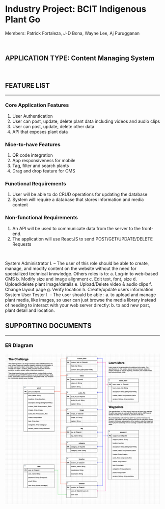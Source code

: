 
# Industry Project: BCIT Indigenous Plant Go

Members: Patrick Fortaleza, J-D Bona, Wayne Lee, Aj Purugganan

<br>

## APPLICATION TYPE: Content Managing System
<br>

## FEATURE LIST
---

### Core Application Features
1. User Authentication
2. User can post, update, delete plant data including videos and audio clips
3. User can post, update, delete other data
4. API that exposes plant data

### Nice-to-have Features
1. QR code integration
2. App responsiveness for mobile
3. Tag, filter and search plants
4. Drag and drop feature for CMS

### Functional Requirements
1. User will be able to do CRUD operations for updating the database
2. System will require a database that stores information and media content

### Non-functional Requirements 
1. An API will be used to communicate data from the server to the front-end.
2. The application will use ReactJS to send POST/GET/UPDATE/DELETE Requests

<br>

System Administrator I. – The user of this role should be able to create, manage, and modify content on the website without the need for specialized technical knowledge. Others roles is to:
a.	Log-in to web-based CMS
b.	Modify size and image alignment
c.	Edit text, font, size
d.	Upload/delete plant image/details
e.	Upload/Delete video & audio clips
f.	Change layout page
g.	Verify location
h.	Create/update users information
System User Tester I.  – The user should be able :
a.	to upload and manage plant media, like images, so user can just browse the media library instead of needing to interact with your web server directly:
b.	to add new post, plant detail and location.



## SUPPORTING DOCUMENTS
---

### ER Diagram
![image](/planning/database/ERD/ERD.png)
